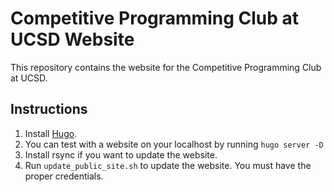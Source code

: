 # Competitive Programming Club at UCSD Website

This repository contains the website for the Competitive Programming Club at
UCSD.

## Instructions

1. Install [Hugo](https://gohugo.io/).
2. You can test with a website on your localhost by running `hugo server -D`
3. Install rsync if you want to update the website.
4. Run `update_public_site.sh` to update the website. You must have the proper credentials.
